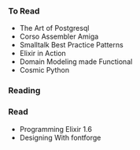 ### To Read

- The Art of Postgresql
- Corso Assembler Amiga
- Smalltalk Best Practice Patterns
- Elixir in Action
- Domain Modeling made Functional
- Cosmic Python

### Reading


### Read

- Programming Elixir 1.6
- Designing With fontforge


